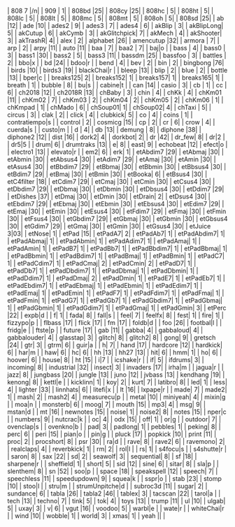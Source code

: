 | 808	        7 |/n|
| 909	       | 1|
| 808bd	    |25|
| 808cy	    |25|
| 808hc	   | 5|
| 808ht	   | 5|
| 808lc	   | 5|
| 808lt	   | 5|
| 808mc	   | 5|
| 808mt	   | 5|
| 808oh	   | 5|
| 808sd	    |25|
| ab	        |12|
| ade	        |10|
| ades2	   | 9|
| ades3	   | 7|
| ades4	   | 6|
| akBlip	   | 3|
| akBlipLong|	5|
| akCutup	   | 6|
| akCymb	   | 3|
| akGlitchpick| 7|
| akMech	   | 4|
| akShooter|	3|
| akTrashR|	4|
| alex	   | 2|
| alphabet	|26|
| amencutup	|32|
| armora	   | 7|
| arp	       | 2|
| arpy	    |11|
| auto	    |11|
| baa	       | 7|
| baa2	   | 7|
| baj|o	|
| bass	   | 4|
| bass0	   | 3|
| bass1	    |30|
| bass2	   | 5|
| bass3	    |11|
| bassdm	    |25|
| bassfoo	   | 3|
| battles	   | 2|
| bbo|x	|
| bd	        |24|
| bdoo|r	|
| bend	   | 4|
| bev	       | 2|
| bin	       | 2|
| bingbong	|76|
| birds	    |10|
| birds3	    |19|
| blackChai|r	|
| bleep	    |13|
| blip	   | 2|
| blue	   | 2|
| bottle	    |13|
| bper|c	|
| breaks125|	2|
| breaks152|	1|
| breaks157|	1|
| breaks165|	1|
| breath	   | 1|
| bubble	   | 8|
| bu|s	|
| cabine|t	|
| can	        |14|
| casio	   | 3|
| cb	       | 1|
| cc	       | 6|
| ch2018	    |12|
| ch2018R	    |13|
| chBaby	   | 3|
| chin	   | 4|
| chKk	   | 4|
| chKm01	    |11|
| chKm02	   | 7|
| chKm03	   | 2|
| chKm04	   | 2|
| chKm05	   | 2|
| chKm06	   | 1|
| chKmpad	   | 1|
| chMado	   | 6|
| chSoup01|	1|
| chSoup02|	4|
| chTaxi	   | 5|
| circus	   | 3|
| clak	   | 2|
| click	   | 4|
| clubkick|	5|
| co	       | 4|
| coins	   | 1|
| contratiempo|s	|
| control	   | 2|
| cosmicg	    |15|
| cp	       | 2|
| cr	       | 6|
| crow	   | 4|
| cuerda|s	|
| custo|m	|
| d	       | 4|
| db	        |13|
| demung	   | 8|
| diphone	|38|
| diphone2	|12|
| dist	|16|
| dork2|	4|
| dorkbot|	2|
| dr	|42|
| dr_few|	8|
| dr|2	|
| dr5|5	|
| drum|	6|
| drumtraks	|13|
| e|	8|
| east|	9|
| echobeat	|12|
| efect|o	|
| electro1	|13|
| elevato|r	|
| em2|	6|
| erk|	1|
| etAbdim7	|29|
| etAbmaj	|30|
| etAbmin	|30|
| etAbsus4	|30|
| etAdim7	|29|
| etAmaj	|30|
| etAmin	|30|
| etAsus4	|30|
| etBbdim7	|29|
| etBbmaj	|30|
| etBbmin	|30|
| etBbsus4	|30|
| etBdim7	|29|
| etBmaj	|30|
| etBmin	|30|
| etBooka|	6|
| etBsus4	|30|
| etC4filter	|18|
| etCdim7	|29|
| etCmaj	|30|
| etCmin	|30|
| etCsus4	|30|
| etDbdim7	|29|
| etDbmaj	|30|
| etDbmin	|30|
| etDbsus4	|30|
| etDdim7	|29|
| etDishes	|37|
| etDmaj	|30|
| etDmin	|30|
| etDrain|	2|
| etDsus4	|30|
| etEbdim7	|29|
| etEbmaj	|30|
| etEbmin	|30|
| etEbsus4	|30|
| etEdim7	|29|
| etEmaj	|30|
| etEmin	|30|
| etEsus4	|30|
| etFdim7	|29|
| etFmaj	|30|
| etFmin	|30|
| etFsus4	|30|
| etGbdim7	|29|
| etGbmaj	|30|
| etGbmin	|30|
| etGbsus4	|30|
| etGdim7	|29|
| etGmaj	|30|
| etGmin	|30|
| etGsus4	|30|
| etJuice	3|03|
| etNose|	1|
| etPad	|15|
| etPadA7|	2|
| etPadAb7|	1|
| etPadAbdim7|	1|
| etPadAbmaj|	1|
| etPadAbmin|	1|
| etPadAdim7|	1|
| etPadAmaj|	1|
| etPadAmin|	1|
| etPadB7|	1|
| etPadBb7|	1|
| etPadBbdim7|	1|
| etPadBbmaj|	1|
| etPadBbmin|	1|
| etPadBdim7|	1|
| etPadBmaj|	1|
| etPadBmin|	1|
| etPadC7|	1|
| etPadCdim7|	1|
| etPadCmaj|	2|
| etPadCmin|	2|
| etPadD7|	1|
| etPadDb7|	1|
| etPadDbdim7|	1|
| etPadDbmaj|	1|
| etPadDbmin|	1|
| etPadDdim7|	1|
| etPadDmaj|	2|
| etPadDmin|	1|
| etPadE7|	1|
| etPadEb7|	1|
| etPadEbdim7|	1|
| etPadEbmaj|	1|
| etPadEbmin|	1|
| etPadEdim7|	1|
| etPadEmaj|	1|
| etPadEmin|	1|
| etPadF7|	1|
| etPadFdim7|	1|
| etPadFmaj|	1|
| etPadFmin|	1|
| etPadG7|	1|
| etPadGb7|	1|
| etPadGbdim7|	1|
| etPadGbmaj|	1|
| etPadGbmin|	1|
| etPadGdim7|	1|
| etPadGmaj|	1|
| etPadGmin|	3|
| etPerc	|22|
| expb|d	|
| f|	1|
| fada|	8|
| fall|s	|
| feel|	7|
| feelfx|	8|
| fest|	1|
| fire|	1|
| fizzypo|p	|
| flbass	|17|
| flick	|17|
| fm	|17|
| foldb|d	|
| foo	|26|
| footbal|l	|
| fridg|e	|
| ftste|p	|
| future	|17|
| gab	|11|
| gabba|	4|
| gabbaloud|	4|
| gabbalouder|	4|
| glasstap|	3|
| glitch|	8|
| glitch2|	8|
| gong|	9|
| gretsch	|24|
| gtr|	3|
| gtrm|	6|
| guir|a	|
| h|	7|
| hand	|17|
| hardcore	|12|
| hardkick|	6|
| har|m	|
| haw|	6|
| hc|	6|
| hh	|13|
| hh27	|13|
| hit|	6|
| hmm|	1|
| ho|	6|
| hoover|	6|
| house|	8|
| ht	|15|
| i|7	|
| icshake|r	|
| if|	5|
| ifdrums|	3|
| incoming|	8|
| industrial	|32|
| insect|	3|
| invaders	|17|
| irha|m	|
| jagua|r	|
| jazz|	8|
| jungbass	|20|
| jungle	|13|
| juno	|12|
| jvbass	|13|
| kendhang	|19|
| kenong|	8|
| kettl|e	|
| kicklinn|	1|
| koy|	2|
| kurt|	7|
| latibro|	8|
| led|	1|
| less|	4|
| lighter	|33|
| linnhats|	6|
| litefi|x	|
| lt	|16|
| lxpape|r	|
| made|	7|
| made2|	1|
| mash|	2|
| mash2|	4|
| measurecu|p	|
| metal	|10|
| miniyeah|	4|
| mixin|g	|
| moa|n	|
| monsterb|	6|
| moog|	7|
| mouth	|15|
| mp3|	4|
| msg|	9|
| mstan|d	|
| mt	|16|
| newnotes	|15|
| noise|	1|
| noise2|	8|
| notes	|15|
| nper|c	|
| numbers|	9|
| nutcrac|k	|
| oc|	4|
| odx	|15|
| off|	1|
| or|g	|
| outdoor|	7|
| ovenclap|s	|
| ovenkno|b	|
| pad|	3|
| padlong|	1|
| pebbles|	1|
| peking|	8|
| perc|	6|
| peri	|15|
| pian|o	|
| pin|g	|
| pluck	|17|
| popkick	|10|
| print	|11|
| proc|	2|
| procshort|	8|
| psr	|30|
| ra|d	|
| rave|	8|
| rave2|	6|
| ravemono|	2|
| realclaps|	4|
| reverbkick|	1|
| rm|	2|
| rol|l	|
| rs|	1|
| s4focu|s	|
| s4shutte|r	|
| saron|	8|
| sax	|22|
| sd|	2|
| seawolf|	3|
| sequential|	8|
| sf	|18|
| sharpene|r	|
| sheffield|	1|
| short|	5|
| sid	|12|
| sine|	6|
| sitar|	8|
| sla|p	|
| slenthem|	8|
| sn	|52|
| soo|p	|
| space	|18|
| speakspell	|12|
| speech|	7|
| speechless	|11|
| speedupdown|	9|
| squea|k	|
| sspr|o	|
| stab	|23|
| stomp	|10|
| stoo|l	|
| stru|m	|
| strumUnpitche|d	|
| subroc3d	|11|
| sugar|	2|
| sundance|	6|
| tabla	|26|
| tabla2	|46|
| tablex|	3|
| tacscan	|22|
| tarol|a	|
| tech	|13|
| techno|	7|
| tink|	5|
| tok|	4|
| toys	|13|
| trump	|11|
| ul	|10|
| ulgab|	5|
| uxay|	3|
| v|	6|
| vgut	|16|
| voodoo|	5|
| warbl|e	|
| wate|r	|
| whiteChai|r	|
| wind	|10|
| wobble|	1|
| world|	3|
| xmas|	1|
| yeah	|| |
